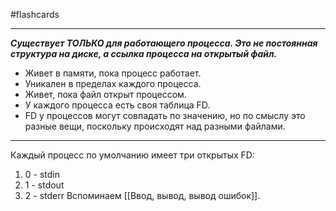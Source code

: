 #flashcards 
***
***Существует ТОЛЬКО для работающего процесса. Это не постоянная структура на диске, а ссылка процесса на открытый файл.*** 
- Живет в памяти, пока процесс работает.
- Уникален в пределах каждого процесса.
- Живет, пока файл открыт процессом.
- У каждого процесса есть своя таблица FD.
- FD у процессов могут совпадать по значению, но по смыслу это разные вещи, поскольку происходят над разными файлами.
***
Каждый процесс по умолчанию имеет три открытых FD:
1. 0 - stdin
2. 1 - stdout
3. 2 - stderr
Вспоминаем [[Ввод, вывод, вывод ошибок]].